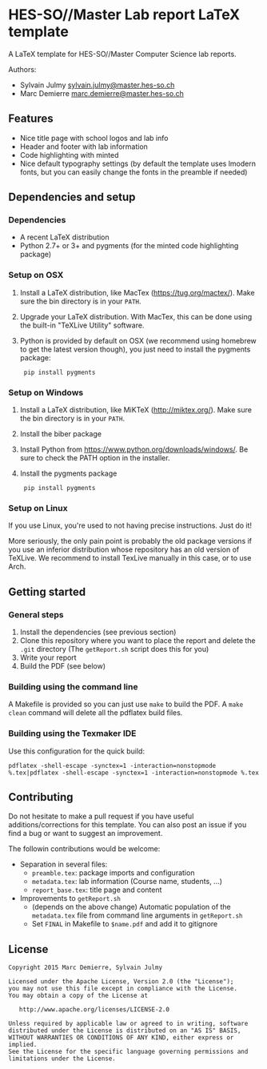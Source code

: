 # HES-SO//Master Lab report LaTeX template

A LaTeX template for HES-SO//Master Computer Science lab reports.

Authors:

- Sylvain Julmy <sylvain.julmy@master.hes-so.ch>
- Marc Demierre <marc.demierre@master.hes-so.ch>

## Features

- Nice title page with school logos and lab info
- Header and footer with lab information
- Code highlighting with minted
- Nice default typography settings (by default the template uses lmodern fonts, but you can easily change the fonts in the preamble if needed)

## Dependencies and setup

### Dependencies

- A recent LaTeX distribution
- Python 2.7+ or 3+ and pygments (for the minted code highlighting package)

### Setup on OSX

1. Install a LaTeX distribution, like MacTex (https://tug.org/mactex/). Make sure the bin directory is in your `PATH`.

2. Upgrade your LaTeX distribution. With MacTex, this can be done using the built-in "TeXLive Utility" software.

3. Python is provided by default on OSX (we recommend using homebrew to get the latest version though), you just need to install the pygments package:

        pip install pygments

### Setup on Windows

1. Install a LaTeX distribution, like MiKTeX (http://miktex.org/). Make sure the bin directory is in your `PATH`.
2. Install the biber package
3. Install Python from https://www.python.org/downloads/windows/. Be sure to check the PATH option in the installer.
4. Install the pygments package

        pip install pygments

### Setup on Linux

If you use Linux, you're used to not having precise instructions. Just do it!

More seriously, the only pain point is probably the old package versions if you use an inferior distribution whose repository has an old version of TeXLive. We recommend to install TexLive manually in this case, or to use Arch.

## Getting started

### General steps

1. Install the dependencies (see previous section)
2. Clone this repository where you want to place the report and delete the `.git` directory (The `getReport.sh` script does this for you)
3. Write your report
4. Build the PDF (see below)

### Building using the command line

A Makefile is provided so you can just use `make` to build the PDF. A `make clean` command will delete all the pdflatex build files.

### Building using the Texmaker IDE

Use this configuration for the quick build:

    pdflatex -shell-escape -synctex=1 -interaction=nonstopmode %.tex|pdflatex -shell-escape -synctex=1 -interaction=nonstopmode %.tex

## Contributing

Do not hesitate to make a pull request if you have useful additions/corrections for this template. You can also post an issue if you find a bug or want to suggest an improvement.

The followin contributions would be welcome:

- Separation in several files:
    * `preamble.tex`: package imports and configuration
    * `metadata.tex`: lab information (Course name, students, ...)
    * `report_base.tex`: title page and content
- Improvements to `getReport.sh`
    * (depends on the above change) Automatic population of the `metadata.tex` file from command line arguments in `getReport.sh`
    * Set `FINAL` in Makefile to `$name.pdf` and add it to gitignore

## License

    Copyright 2015 Marc Demierre, Sylvain Julmy

    Licensed under the Apache License, Version 2.0 (the "License");
    you may not use this file except in compliance with the License.
    You may obtain a copy of the License at

       http://www.apache.org/licenses/LICENSE-2.0

    Unless required by applicable law or agreed to in writing, software
    distributed under the License is distributed on an "AS IS" BASIS,
    WITHOUT WARRANTIES OR CONDITIONS OF ANY KIND, either express or implied.
    See the License for the specific language governing permissions and
    limitations under the License.